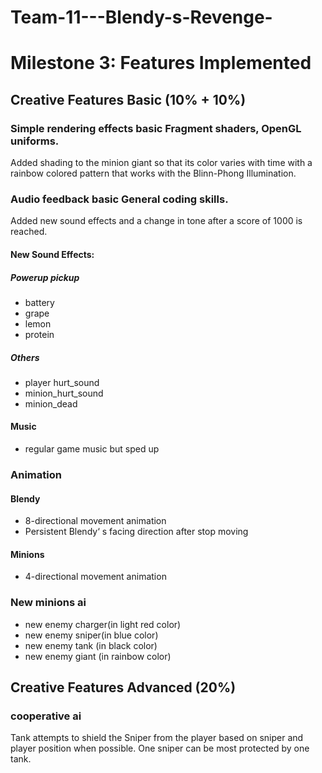# Team-11---Blendy-s-Revenge-

# Milestone 3: Features Implemented

## Creative Features Basic (10% + 10%)
### Simple rendering effects    basic    Fragment shaders, OpenGL uniforms. 
Added shading to the minion giant so that its color varies with time with a rainbow colored pattern that works with the Blinn-Phong Illumination.
### Audio feedback    basic    General coding skills.
Added new sound effects and a change in tone after a score of 1000 is reached.
#### New Sound Effects:
##### Powerup pickup
- battery
- grape
- lemon
- protein
##### Others
- player hurt_sound
- minion_hurt_sound
- minion_dead

#### Music
- regular game music but sped up
### Animation
#### Blendy
- 8-directional movement animation
- Persistent Blendy‘ s facing direction after stop moving
#### Minions
- 4-directional movement animation
### New minions ai
- new enemy charger(in light red color)
- new enemy sniper(in blue color) 
- new enemy tank (in black color)
- new enemy giant (in rainbow color)
## Creative Features Advanced (20%)
### cooperative ai 

Tank attempts to shield the Sniper from the player based on sniper and player position when possible. One sniper can be most protected by one tank.
